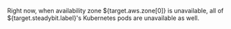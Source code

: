 Right now, when availability zone ${target.aws.zone[0]} is unavailable, all of ${target.steadybit.label}'s Kubernetes pods are unavailable as well.
